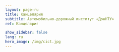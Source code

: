```yaml
---
layout: page-ru
title: Канцелярия
subtitle: Автомобильно-дорожный институт «ДонНТУ»
ref: Канцелярия

show_sidebar: false
lang: ru
hero_image: /img/cict.jpg
---
```

